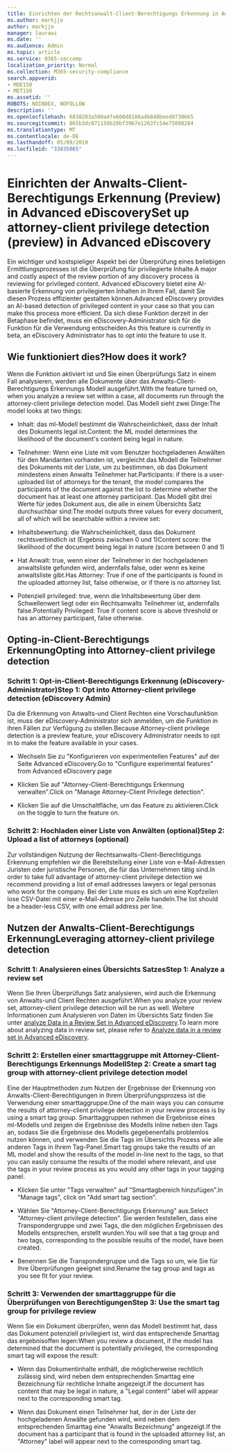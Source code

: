 ```yaml
---
title: Einrichten der Rechtsanwalt-Client-Berechtigungs Erkennung in Advanced eDiscovery
ms.author: markjjo
author: markjjo
manager: laurawi
ms.date: ''
ms.audience: Admin
ms.topic: article
ms.service: O365-seccomp
localization_priority: Normal
ms.collection: M365-security-compliance
search.appverid:
- MOE150
- MET150
ms.assetid: ''
ROBOTS: NOINDEX, NOFOLLOW
description: ''
ms.openlocfilehash: 6838203a500a4fe600d8186a4b848beed0730665
ms.sourcegitcommit: 865b3dc071150b20bf3967e1263fc54e75898284
ms.translationtype: MT
ms.contentlocale: de-DE
ms.lasthandoff: 05/09/2019
ms.locfileid: "33835065"
---
```

# <a name="set-up-attorney-client-privilege-detection-preview-in-advanced-ediscovery"></a><span data-ttu-id="01cc8-102">Einrichten der Anwalts-Client-Berechtigungs Erkennung (Preview) in Advanced eDiscovery</span><span class="sxs-lookup"><span data-stu-id="01cc8-102">Set up attorney-client privilege detection (preview) in Advanced eDiscovery</span></span>

<span data-ttu-id="01cc8-103">Ein wichtiger und kostspieliger Aspekt bei der Überprüfung eines beliebigen Ermittlungsprozesses ist die Überprüfung für privilegierte Inhalte.</span><span class="sxs-lookup"><span data-stu-id="01cc8-103">A major and costly aspect of the review portion of any discovery process is reviewing for privileged content.</span></span> <span data-ttu-id="01cc8-104">Advanced eDiscovery bietet eine AI-basierte Erkennung von privilegierten Inhalten in Ihrem Fall, damit Sie diesen Prozess effizienter gestalten können.</span><span class="sxs-lookup"><span data-stu-id="01cc8-104">Advanced eDiscovery provides an AI-based detection of privileged content in your case so that you can make this process more efficient.</span></span> <span data-ttu-id="01cc8-105">Da sich diese Funktion derzeit in der Betaphase befindet, muss ein eDiscovery-Administrator sich für die Funktion für die Verwendung entscheiden.</span><span class="sxs-lookup"><span data-stu-id="01cc8-105">As this feature is currently in beta, an eDiscovery Administrator has to opt into the feature to use it.</span></span>

## <a name="how-does-it-work"></a><span data-ttu-id="01cc8-106">Wie funktioniert dies?</span><span class="sxs-lookup"><span data-stu-id="01cc8-106">How does it work?</span></span>

<span data-ttu-id="01cc8-107">Wenn die Funktion aktiviert ist und Sie einen Überprüfungs Satz in einem Fall analysieren, werden alle Dokumente über das Anwalts-Client-Berechtigungs Erkennungs Modell ausgeführt.</span><span class="sxs-lookup"><span data-stu-id="01cc8-107">With the feature turned on, when you analyze a review set within a case, all documents run through the attorney-client privilege detection model.</span></span> <span data-ttu-id="01cc8-108">Das Modell sieht zwei Dinge:</span><span class="sxs-lookup"><span data-stu-id="01cc8-108">The model looks at two things:</span></span>

- <span data-ttu-id="01cc8-109">Inhalt: das ml-Modell bestimmt die Wahrscheinlichkeit, dass der Inhalt des Dokuments legal ist.</span><span class="sxs-lookup"><span data-stu-id="01cc8-109">Content: the ML model determines the likelihood of the document's content being legal in nature.</span></span>

- <span data-ttu-id="01cc8-110">Teilnehmer: Wenn eine Liste mit vom Benutzer hochgeladenen Anwälten für den Mandanten vorhanden ist, vergleicht das Modell die Teilnehmer des Dokuments mit der Liste, um zu bestimmen, ob das Dokument mindestens einen Anwalts Teilnehmer hat.</span><span class="sxs-lookup"><span data-stu-id="01cc8-110">Participants: if there is a user-uploaded list of attorneys for the tenant, the model compares the participants of the document against the list to determine whether the document has at least one attorney participant.</span></span>
<span data-ttu-id="01cc8-111">Das Modell gibt drei Werte für jedes Dokument aus, die alle in einem Übersichts Satz durchsuchbar sind:</span><span class="sxs-lookup"><span data-stu-id="01cc8-111">The model outputs three values for every document, all of which will be searchable within a review set:</span></span>

- <span data-ttu-id="01cc8-112">Inhaltsbewertung: die Wahrscheinlichkeit, dass das Dokument rechtsverbindlich ist (Ergebnis zwischen 0 und 1)</span><span class="sxs-lookup"><span data-stu-id="01cc8-112">Content score: the likelihood of the document being legal in nature (score between 0 and 1)</span></span>

- <span data-ttu-id="01cc8-113">Hat Anwalt: true, wenn einer der Teilnehmer in der hochgeladenen anwaltsliste gefunden wird, andernfalls false, oder wenn es keine anwaltsliste gibt.</span><span class="sxs-lookup"><span data-stu-id="01cc8-113">Has Attorney: True if one of the participants is found in the uploaded attorney list, false otherwise, or if there is no attorney list.</span></span>

-  <span data-ttu-id="01cc8-114">Potenziell privileged: true, wenn die Inhaltsbewertung über dem Schwellenwert liegt oder ein Rechtsanwalts Teilnehmer ist, andernfalls false.</span><span class="sxs-lookup"><span data-stu-id="01cc8-114">Potentially Privileged: True if content score is above threshold or has an attorney participant, false otherwise.</span></span>

## <a name="opting-into-attorney-client-privilege-detection"></a><span data-ttu-id="01cc8-115">Opting-in-Client-Berechtigungs Erkennung</span><span class="sxs-lookup"><span data-stu-id="01cc8-115">Opting into Attorney-client privilege detection</span></span>

### <a name="step-1-opt-into-attorney-client-privilege-detection-ediscovery-admin"></a><span data-ttu-id="01cc8-116">Schritt 1: Opt-in-Client-Berechtigungs Erkennung (eDiscovery-Administrator)</span><span class="sxs-lookup"><span data-stu-id="01cc8-116">Step 1: Opt into Attorney-client privilege detection (eDiscovery Admin)</span></span>

<span data-ttu-id="01cc8-117">Da die Erkennung von Anwalts-und Client Rechten eine Vorschaufunktion ist, muss der eDiscovery-Administrator sich anmelden, um die Funktion in ihren Fällen zur Verfügung zu stellen.</span><span class="sxs-lookup"><span data-stu-id="01cc8-117">Because Attorney-client privilege detection is a preview feature, your eDiscovery Administrator needs to opt in to make the feature available in your cases.</span></span>

- <span data-ttu-id="01cc8-118">Wechseln Sie zu "Konfigurieren von experimentellen Features" auf der Seite Advanced eDiscovery.</span><span class="sxs-lookup"><span data-stu-id="01cc8-118">Go to "Configure experimental features" from Advanced eDiscovery page</span></span>

- <span data-ttu-id="01cc8-119">Klicken Sie auf "Attorney-Client-Berechtigungs Erkennung verwalten".</span><span class="sxs-lookup"><span data-stu-id="01cc8-119">Click on "Manage Attorney-Client Privilege detection".</span></span>

- <span data-ttu-id="01cc8-120">Klicken Sie auf die Umschaltfläche, um das Feature zu aktivieren.</span><span class="sxs-lookup"><span data-stu-id="01cc8-120">Click on the toggle to turn the feature on.</span></span>

### <a name="step-2-upload-a-list-of-attorneys-optional"></a><span data-ttu-id="01cc8-121">Schritt 2: Hochladen einer Liste von Anwälten (optional)</span><span class="sxs-lookup"><span data-stu-id="01cc8-121">Step 2: Upload a list of attorneys (optional)</span></span>

<span data-ttu-id="01cc8-122">Zur vollständigen Nutzung der Rechtsanwalts-Client-Berechtigungs Erkennung empfehlen wir die Bereitstellung einer Liste von e-Mail-Adressen Juristen oder juristische Personen, die für das Unternehmen tätig sind.</span><span class="sxs-lookup"><span data-stu-id="01cc8-122">In order to take full advantage of attorney-client privilege detection we recommend providing a list of email addresses lawyers or legal personas who work for the company.</span></span> <span data-ttu-id="01cc8-123">Bei der Liste muss es sich um eine Kopfzeilen lose CSV-Datei mit einer e-Mail-Adresse pro Zeile handeln.</span><span class="sxs-lookup"><span data-stu-id="01cc8-123">The list should be a header-less CSV, with one email address per line.</span></span>

## <a name="leveraging-attorney-client-privilege-detection"></a><span data-ttu-id="01cc8-124">Nutzen der Anwalts-Client-Berechtigungs Erkennung</span><span class="sxs-lookup"><span data-stu-id="01cc8-124">Leveraging attorney-client privilege detection</span></span> 

### <a name="step-1-analyze-a-review-set"></a><span data-ttu-id="01cc8-125">Schritt 1: Analysieren eines Übersichts Satzes</span><span class="sxs-lookup"><span data-stu-id="01cc8-125">Step 1: Analyze a review set</span></span>

<span data-ttu-id="01cc8-126">Wenn Sie Ihren Überprüfungs Satz analysieren, wird auch die Erkennung von Anwalts-und Client Rechten ausgeführt.</span><span class="sxs-lookup"><span data-stu-id="01cc8-126">When you analyze your review set, attorney-client privilege detection will be run as well.</span></span> <span data-ttu-id="01cc8-127">Weitere Informationen zum Analysieren von Daten im Übersichts Satz finden Sie unter [analyze Data in a Review Set in Advanced eDiscovery](analyzing-data-in-review-set.md).</span><span class="sxs-lookup"><span data-stu-id="01cc8-127">To learn more about analyzing data in review set, please refer to [Analyze data in a review set in Advanced eDiscovery](analyzing-data-in-review-set.md).</span></span>

### <a name="step-2-create-a-smart-tag-group-with-attorney-client-privilege-detection-model"></a><span data-ttu-id="01cc8-128">Schritt 2: Erstellen einer smarttaggruppe mit Attorney-Client-Berechtigungs Erkennungs Modell</span><span class="sxs-lookup"><span data-stu-id="01cc8-128">Step 2: Create a smart tag group with attorney-client privilege detection model</span></span>

<span data-ttu-id="01cc8-129">Eine der Hauptmethoden zum Nutzen der Ergebnisse der Erkennung von Anwalts-Client-Berechtigungen in Ihrem Überprüfungsprozess ist die Verwendung einer smarttaggruppe.</span><span class="sxs-lookup"><span data-stu-id="01cc8-129">One of the main ways you can consume the results of attorney-client privilege detection in your review process is by using a smart tag group.</span></span> <span data-ttu-id="01cc8-130">Smarttaggruppen nehmen die Ergebnisse eines ml-Modells und zeigen die Ergebnisse des Modells Inline neben den Tags an, sodass Sie die Ergebnisse des Modells gegebenenfalls problemlos nutzen können, und verwenden Sie die Tags im Übersichts Prozess wie alle anderen Tags in Ihrem Tag-Panel.</span><span class="sxs-lookup"><span data-stu-id="01cc8-130">Smart tag groups take the results of an ML model and show the results of the model in-line next to the tags, so that you can easily consume the results of the model where relevant, and use the tags in your review process as you would any other tags in your tagging panel.</span></span>

- <span data-ttu-id="01cc8-131">Klicken Sie unter "Tags verwalten" auf "Smarttagbereich hinzufügen".</span><span class="sxs-lookup"><span data-stu-id="01cc8-131">In "Manage tags", click on "Add smart tag section".</span></span>

- <span data-ttu-id="01cc8-132">Wählen Sie "Attorney-Client-Berechtigungs Erkennung" aus.</span><span class="sxs-lookup"><span data-stu-id="01cc8-132">Select "Attorney-client privilege detection".</span></span> <span data-ttu-id="01cc8-133">Sie werden feststellen, dass eine Transpondergruppe und zwei Tags, die den möglichen Ergebnissen des Modells entsprechen, erstellt wurden.</span><span class="sxs-lookup"><span data-stu-id="01cc8-133">You will see that a tag group and two tags, corresponding to the possible results of the model, have been created.</span></span>

- <span data-ttu-id="01cc8-134">Benennen Sie die Transpondergruppe und die Tags so um, wie Sie für Ihre Überprüfungen geeignet sind.</span><span class="sxs-lookup"><span data-stu-id="01cc8-134">Rename the tag group and tags as you see fit for your review.</span></span>

### <a name="step-3-use-the-smart-tag-group-for-privilege-review"></a><span data-ttu-id="01cc8-135">Schritt 3: Verwenden der smarttaggruppe für die Überprüfungen von Berechtigungen</span><span class="sxs-lookup"><span data-stu-id="01cc8-135">Step 3: Use the smart tag group for privilege review</span></span>

<span data-ttu-id="01cc8-136">Wenn Sie ein Dokument überprüfen, wenn das Modell bestimmt hat, dass das Dokument potenziell privilegiert ist, wird das entsprechende Smarttag das ergebnisoffen legen:</span><span class="sxs-lookup"><span data-stu-id="01cc8-136">When you review a document, if the model has determined that the document is potentially privileged, the corresponding smart tag will expose the result:</span></span>

- <span data-ttu-id="01cc8-137">Wenn das Dokumentinhalte enthält, die möglicherweise rechtlich zulässig sind, wird neben dem entsprechenden Smarttag eine Bezeichnung für rechtliche Inhalte angezeigt.</span><span class="sxs-lookup"><span data-stu-id="01cc8-137">If the document has content that may be legal in nature, a "Legal content" label will appear next to the corresponding smart tag.</span></span>

- <span data-ttu-id="01cc8-138">Wenn das Dokument einen Teilnehmer hat, der in der Liste der hochgeladenen Anwälte gefunden wird, wird neben dem entsprechenden Smarttag eine "Anwalts Bezeichnung" angezeigt.</span><span class="sxs-lookup"><span data-stu-id="01cc8-138">If the document has a participant that is found in the uploaded attorney list, an "Attorney" label will appear next to the corresponding smart tag.</span></span>